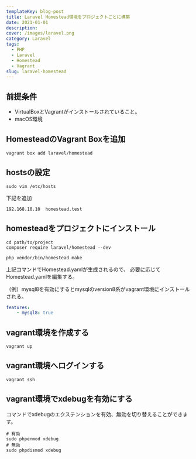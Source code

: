 ```yaml
---
templateKey: blog-post
title: Laravel Homestead環境をプロジェクトごとに構築
date: 2021-01-01
description:
cover: /images/laravel.png
category: Laravel
tags:
  - PHP
  - Laravel
  - Homestead
  - Vagrant
slug: laravel-homestead
---
```


## 前提条件

- VirtualBoxとVagrantがインストールされていること。
- macOS環境

## HomesteadのVagrant Boxを追加

```shell
vagrant box add laravel/homestead
```

## hostsの設定

```shell
sudo vim /etc/hosts
```

下記を追加

```vim
192.168.10.10  homestead.test
```

## homesteadをプロジェクトにインストール

```shell
cd path/to/project
composer require laravel/homestead --dev
```

```shell
php vendor/bin/homestead make
```

上記コマンドでHomestead.yamlが生成されるので、
必要に応じてHomestead.yamlを編集する。

（例）mysql8を有効にするとmysqlのversion8系がvagrant環境にインストールされる。

```yaml
features:
    - mysql8: true
```

## vagrant環境を作成する

```shell
vagrant up
```

## vagrant環境へログインする

```shell
vagrant ssh
```

## vagrant環境でxdebugを有効にする

コマンドでxdebugのエクステンションを有効、無効を切り替えることができます。

```shell
# 有効
sudo phpenmod xdebug
# 無効
sudo phpdismod xdebug
```
